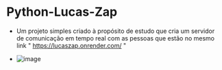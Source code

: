 # Python-Lucas-Zap

* Um projeto simples criado à propósito de estudo que cria um servidor de comunicação em tempo real com as pessoas que estão no mesmo link " https://lucaszap.onrender.com/ "
  
* ![image](https://github.com/Lucagdev/Python-Lucas-Zap/assets/125372940/49a57c62-db0f-46d6-8a12-024b6c37cc19)

